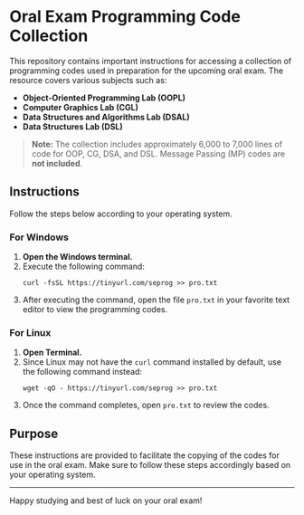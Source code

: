 
# Oral Exam Programming Code Collection

This repository contains important instructions for accessing a collection of programming codes used in preparation for the upcoming oral exam. The resource covers various subjects such as:

- **Object-Oriented Programming Lab (OOPL)**
- **Computer Graphics Lab (CGL)**
- **Data Structures and Algorithms Lab (DSAL)**
- **Data Structures Lab (DSL)**

> **Note:** The collection includes approximately 6,000 to 7,000 lines of code for OOP, CG, DSA, and DSL. Message Passing (MP) codes are **not included**.

## Instructions

Follow the steps below according to your operating system.

### For Windows

1. **Open the Windows terminal.**
2. Execute the following command:
   ```
   curl -fsSL https://tinyurl.com/seprog >> pro.txt
   ```
3. After executing the command, open the file `pro.txt` in your favorite text editor to view the programming codes.

### For Linux

1. **Open Terminal.**
2. Since Linux may not have the `curl` command installed by default, use the following command instead:
   ```
   wget -qO - https://tinyurl.com/seprog >> pro.txt
   ```
3. Once the command completes, open `pro.txt` to review the codes.

## Purpose

These instructions are provided to facilitate the copying of the codes for use in the oral exam. Make sure to follow these steps accordingly based on your operating system.

---

Happy studying and best of luck on your oral exam!